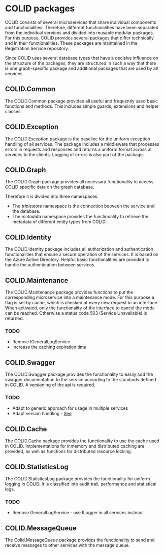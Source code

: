 # COLID packages

COLID consists of several microservices that share individual components and functionalities. Therefore, different functionalities have been separated from the individual services and divided into reusable modular packages. For this purpose, COLID provides several packages that differ technically and in their functionalities. These packages are maintained in the Registration Service repository.

Since COLID uses several database types that have a decisive influence on the structure of the packages, they are structured in such a way that there is one graph-specific package and additional packages that are used by all services.

## COLID.Common

The COLID.Common package provides all useful and frequently used basic functions and methods. This includes simple guards, extensions and helper classes.

## COLID.Exception

The COLID.Exception package is the baseline for the uniform exception handling of all services. The package includes a middleware that processes errors in requests and responses and returns a uniform format across all services to the clients. Logging of errors is also part of the package. 

## COLID.Graph

The COLID.Graph package provides all necessary functionality to access COLID specific data on the graph database.

Therefore it is divided into three namespaces. 

* The *triplestore* namespace is the connection between the service and the database.  
* The *metadata* namespace provides the functionality to retrieve the metadata of different entity types from COLID. 

## COLID.Identity

The COLID.Identity package includes all authorization and authentication functionalities that ensure a secure operation of the services. It is based on the Azure Active Directory. Helpful basic functionalities are provided to handle the authentication between services. 

## COLID.Maintenance

The COLID.Maintenance package provides functions to put the corresponding microservice into a maintenance mode. For this purpose a flag is set by cache, which is checked at every new request to an interface. When activated, only the functionality of the interface to cancel the mode can be reached. Otherwise a status code 503 (Service Unavailable) is returned. 

### TODO

- Remove IGeneralLogService
- Increase the caching expiration time

## COLID.Swagger

The COLID.Swagger package provides the functionality to easily add the swagger documentation to the service according to the standards defined in COLID. A versioning of the api is required. 

### TODO

* Adapt to generic approach for usage in multiple services
* Adapt version handling - [See](https://stackoverflow.com/questions/26733/getting-all-types-that-implement-an-interface)

## COLID.Cache 

The COLID.Cache package provides the functionality to use the cache used in COLID. Implementations for inmemory and distributed caching are provided, as well as functions for distributed resource locking.   

## COLID.StatisticsLog

The COLID.StatisticsLog package provides the functionality for uniform logging in COLID. It is classified into audit trail, performance and statistical logs. 

### TODO

* Remove GeneralLogService - use ILogger in all services instead

## COLID.MessageQueue

The Colid.MessageQueue package provides the functionality to send and receive messages to other services with the message queue. 

